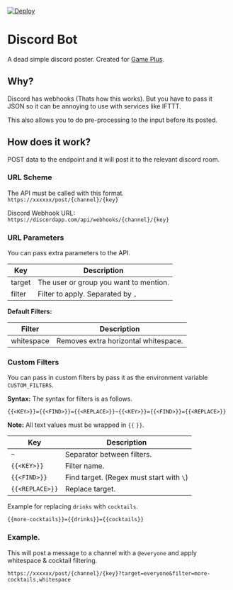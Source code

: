 [![Deploy](https://www.herokucdn.com/deploy/button.svg)](https://heroku.com/deploy)

# Discord Bot 
A dead simple discord poster. Created for [Game Plus](http://gameplus.com.au).

## Why?
Discord has webhooks (Thats how this works). But you have to pass it JSON so it can be annoying to use with services like IFTTT.

This also allows you to do pre-processing to the input before its posted.

## How does it work?
POST data to the endpoint and it will post it to the relevant discord room.

### URL Scheme

The API must be called with this format.
`https://xxxxxx/post/{channel}/{key}`

Discord Webhook URL:
`https://discordapp.com/api/webhooks/{channel}/{key}`

### URL Parameters

You can pass extra parameters to the API.

| Key | Description |
|---|---|
| target | The user or group you want to mention. |
| filter | Filter to apply. Separated by `,` |

__Default Filters:__

| Filter | Description |
|---|---|
| whitespace | Removes extra horizontal whitespace. |

### Custom Filters
You can pass in custom filters by pass it as the environment variable `CUSTOM_FILTERS`.

__Syntax:__
The syntax for filters is as follows.

`{{<KEY>}}={{<FIND>}}={{<REPLACE>}}~{{<KEY>}}={{<FIND>}}={{<REPLACE>}}`

__Note:__ All text values must be wrapped in `{{` `}}`.

| Key | Description |
|---|---|
| `~` | Separator between filters. |
| `{{<KEY>}}` | Filter name. |
| `{{<FIND>}}` | Find target. (Regex must start with `\`) |
| `{{<REPLACE>}}` | Replace target. |

Example for replacing `drinks` with `cocktails`.

`{{more-cocktails}}={{drinks}}={{cocktails}}`

### Example.

This will post a message to a channel with a `@everyone` and apply whitespace & cocktail filtering.

`https://xxxxxx/post/{channel}/{key}?target=everyone&filter=more-cocktails,whitespace`
